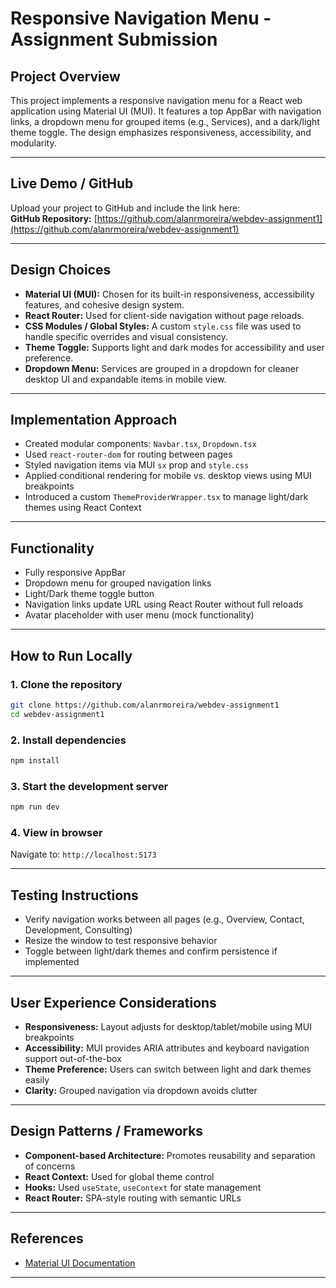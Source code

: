 # Responsive Navigation Menu - Assignment Submission

## Project Overview  
This project implements a responsive navigation menu for a React web application using Material UI (MUI). It features a top AppBar with navigation links, a dropdown menu for grouped items (e.g., Services), and a dark/light theme toggle. The design emphasizes responsiveness, accessibility, and modularity.

---

## Live Demo / GitHub  
Upload your project to GitHub and include the link here:  
**GitHub Repository:** [https://github.com/alanrmoreira/webdev-assignment1](https://github.com/alanrmoreira/webdev-assignment1)

---

## Design Choices  
- **Material UI (MUI):** Chosen for its built-in responsiveness, accessibility features, and cohesive design system.  
- **React Router:** Used for client-side navigation without page reloads.  
- **CSS Modules / Global Styles:** A custom `style.css` file was used to handle specific overrides and visual consistency.  
- **Theme Toggle:** Supports light and dark modes for accessibility and user preference.  
- **Dropdown Menu:** Services are grouped in a dropdown for cleaner desktop UI and expandable items in mobile view.

---

## Implementation Approach  
- Created modular components: `Navbar.tsx`, `Dropdown.tsx`  
- Used `react-router-dom` for routing between pages  
- Styled navigation items via MUI `sx` prop and `style.css`  
- Applied conditional rendering for mobile vs. desktop views using MUI breakpoints  
- Introduced a custom `ThemeProviderWrapper.tsx` to manage light/dark themes using React Context

---

## Functionality  
- Fully responsive AppBar  
- Dropdown menu for grouped navigation links  
- Light/Dark theme toggle button  
- Navigation links update URL using React Router without full reloads  
- Avatar placeholder with user menu (mock functionality)

---

## How to Run Locally  

### 1. Clone the repository  
```bash
git clone https://github.com/alanrmoreira/webdev-assignment1
cd webdev-assignment1
```

### 2. Install dependencies  
```bash
npm install
```

### 3. Start the development server  
```bash
npm run dev
```

### 4. View in browser  
Navigate to: `http://localhost:5173`

---

## Testing Instructions  
- Verify navigation works between all pages (e.g., Overview, Contact, Development, Consulting)  
- Resize the window to test responsive behavior  
- Toggle between light/dark themes and confirm persistence if implemented

---

## User Experience Considerations  
- **Responsiveness:** Layout adjusts for desktop/tablet/mobile using MUI breakpoints  
- **Accessibility:** MUI provides ARIA attributes and keyboard navigation support out-of-the-box  
- **Theme Preference:** Users can switch between light and dark themes easily  
- **Clarity:** Grouped navigation via dropdown avoids clutter

---

## Design Patterns / Frameworks  
- **Component-based Architecture:** Promotes reusability and separation of concerns  
- **React Context:** Used for global theme control  
- **Hooks:** Used `useState`, `useContext` for state management  
- **React Router:** SPA-style routing with semantic URLs

---

## References  
- [Material UI Documentation](https://mui.com/)  

---